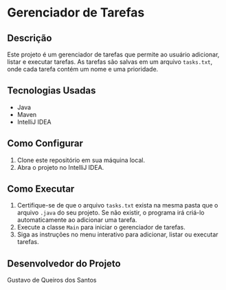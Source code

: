 # Gerenciador de Tarefas

## Descrição
Este projeto é um gerenciador de tarefas que permite ao usuário adicionar, listar e executar tarefas. As tarefas são salvas em um arquivo `tasks.txt`, onde cada tarefa contém um nome e uma prioridade.

## Tecnologias Usadas
- Java
- Maven
- IntelliJ IDEA

## Como Configurar
1. Clone este repositório em sua máquina local.
2. Abra o projeto no IntelliJ IDEA.

## Como Executar
1. Certifique-se de que o arquivo `tasks.txt` exista na mesma pasta que o arquivo `.java` do seu projeto. Se não existir, o programa irá criá-lo automaticamente ao adicionar uma tarefa.
2. Execute a classe `Main` para iniciar o gerenciador de tarefas.
3. Siga as instruções no menu interativo para adicionar, listar ou executar tarefas.


## Desenvolvedor do Projeto
Gustavo de Queiros dos Santos
